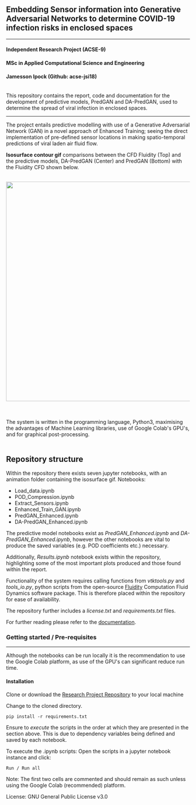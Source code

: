 ## Embedding Sensor information into Generative Adversarial Networks to determine COVID-19 infection risks in enclosed spaces
---------------------------

#### Independent Research Project (ACSE-9) </br>
#### MSc in Applied Computational Science and Engineering 
#### Jamesson Ipock (Github: acse-jsi18)
</br>
This repository contains the report, code and documentation for the development of predictive models, PredGAN and DA-PredGAN, used to determine the spread of viral infection in enclosed spaces. 

------------------------

The project entails predictive modelling with use of a Generative Adversarial Network (GAN) in a novel approach of Enhanced Training; seeing the direct implementation of pre-defined sensor locations in making spatio-temporal predictions of viral laden air fluid flow. 
</br> 

**Isosurface contour gif** comparisons between the CFD Fluidity (Top) and the predictive models, DA-PredGAN (Center) and PredGAN (Bottom) with the Fluidity CFD shown below. 

&nbsp;&nbsp;&nbsp;&nbsp;&nbsp;&nbsp;&nbsp;&nbsp;&nbsp;&nbsp;&nbsp;&nbsp;&nbsp;&nbsp;&nbsp;&nbsp;&nbsp;&nbsp;&nbsp;&nbsp;&nbsp;&nbsp;&nbsp;&nbsp;<a href="#"><img src="https://github.com/jamessoni/MSc_Thesis/blob/master/animations/animation.gif" width="600"></a>&nbsp;&nbsp;&nbsp;

</br>
The system is written in the programming language, Python3, maximising the advantages of Machine Learning libraries, use of Google Colab's GPU's, and for graphical post-processing.
</br></br>

Repository structure
--------------------------
Within the repository there exists seven jupyter notebooks, with an animation folder containing the isosurface gif.
Notebooks:
* Load_data.ipynb
* POD_Compression.ipynb
* Extract_Sensors.ipynb
* Enhanced_Train_GAN.ipynb
* PredGAN_Enhanced.ipynb
* DA-PredGAN_Enhanced.ipynb

The predictive model notebooks exist as *PredGAN_Enhanced.ipynb* and *DA-PredGAN_Enhanced.ipynb*, however the other notebooks are vital to produce the saved variables (e.g. POD coefficients etc.) necessary.

Additionally, *Results.ipynb* notebook exists within the repository, highlighting some of the most important plots produced and those found within the report.

Functionality of the system requires calling functions from *vtktools.py* and *tools_io.py*, python scripts from the open-source [Fluidity](https://github.com/FluidityProject/fluidity) Computation Fluid Dynamics software package. This is therefore placed within the repository for ease of availability.

The repository further includes a *license.txt* and *requirements.txt* files. 

For further reading please refer to the [documentation](https://github.com/jamessoni/MSc_Thesis/blob/master/documentation.md).

### Getting started / Pre-requisites
----------------------------------
Although the notebooks can be run locally it is the recommendation to use the Google Colab platform, as use of the GPU's can significant reduce run time.

#### Installation
Clone or download the [Research Project Repository](https://github.com/jamessoni/MSc_Thesis.git) to your local machine


Change to the cloned directory.

    pip install -r requirements.txt

Ensure to *execute* the scripts in the order at which they are presented in the section above. This is due to dependency variables being defined and saved by each notebook.

To execute the .ipynb scripts:
Open the scripts in a jupyter notebook instance and click:
    
    Run / Run all

Note: The first two cells are commented and should remain as such unless using the Google Colab (recommended) platform.

License: GNU General Public License v3.0
